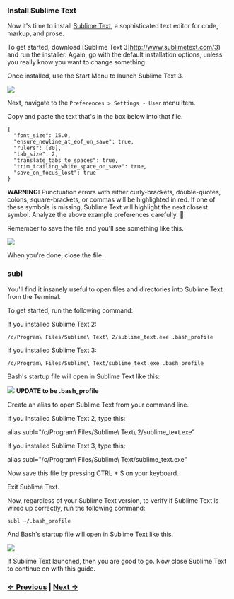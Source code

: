 ### Install Sublime Text

Now it's time to install [Sublime Text](http://www.sublimetext.com/), a sophisticated text editor for code, markup, and prose.

To get started, download [Sublime Text 3]http://www.sublimetext.com/3) and run the installer. Again, go with the default installation options, unless you really know you want to change something.

Once installed, use the Start Menu to launch Sublime Text 3.

![](http://i.imgur.com/mnR5naJ.png)

Next, navigate to the `Preferences > Settings - User` menu item.

Copy and paste the text that's in the box below into that file.

```
{
  "font_size": 15.0,
  "ensure_newline_at_eof_on_save": true,
  "rulers": [80],
  "tab_size": 2,
  "translate_tabs_to_spaces": true,
  "trim_trailing_white_space_on_save": true,
  "save_on_focus_lost": true
}
```

**WARNING:** Punctuation errors with either curly-brackets, double-quotes, colons, square-brackets, or commas will be highlighted in red. If one of these symbols is missing, Sublime Text will highlight the next closest symbol. Analyze the above example preferences carefully. :eyes:

Remember to save the file and you'll see something like this.

![](https://imgur.com/Gzz7ojR.png)

When you're done, close the file.

### subl

You'll find it insanely useful to open files and directories into Sublime Text from the Terminal.

To get started, run the following command:

If you installed Sublime Text 2:
```
/c/Program\ Files/Sublime\ Text\ 2/sublime_text.exe .bash_profile
```
If you installed Sublime Text 3:
```
/c/Program\ Files/Sublime\ Text/sublime_text.exe .bash_profile
```

Bash's startup file will open in Sublime Text like this:

![](https://i.imgur.com/PAjlVZf.png)
**UPDATE to be .bash_profile**

Create an alias to open Sublime Text from your command line.

If you installed Sublime Text 2, type this:

alias subl="/c/Program\ Files/Sublime\ Text\ 2/sublime_text.exe"
 
If you installed Sublime Text 3, type this:

alias subl="/c/Program\ Files/Sublime\ Text/sublime_text.exe"

Now save this file by pressing CTRL + S on your keyboard.

Exit Sublime Text.

Now, regardless of your Sublime Text version, to verify if Sublime Text is wired up correctly, run the following command:

```
subl ~/.bash_profile
```

And Bash's startup file will open in Sublime Text like this.

![](https://i.imgur.com/PAjlVZf.png)

If Sublime Text launched, then you are good to go. Now close Sublime Text to continue on with this guide.


### [⇐ Previous](1_terminal.md) | [Next ⇒](3_git.md)

